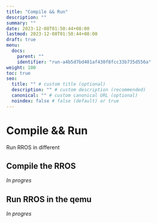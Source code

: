 ```yaml
---
title: "Compile && Run"
description: ""
summary: ""
date: 2023-12-08T01:50:44+08:00
lastmod: 2023-12-08T01:50:44+08:00
draft: true
menu:
  docs:
    parent: ""
    identifier: "run-a4b5d7bd401af430f8fcc33b735d556a"
weight: 100
toc: true
seo:
  title: "" # custom title (optional)
  description: "" # custom description (recommended)
  canonical: "" # custom canonical URL (optional)
  noindex: false # false (default) or true
---
```


# Compile && Run

Run RROS in different 

## Compile the RROS

*In progres*

## Run RROS in the qemu

*In progres*